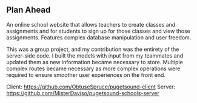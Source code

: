 ## Plan Ahead

An online school website that allows teachers to create classes and assignments and for students to sign up for those classes and view those assignments. Features complex database manipulation and user freedom.

This was a group project, and my contribution was the entirety of the server-side code. I built the models with input from my teammates and updated them as new information became necessary to store. Multiple complex routes became necessary as more complex operations were required to ensure smoother user experiences on the front end.

Client: https://github.com/ObtuseSpruce/pugetsound-client
Server: https://github.com/MisterDaviso/pugetsound-schools-server